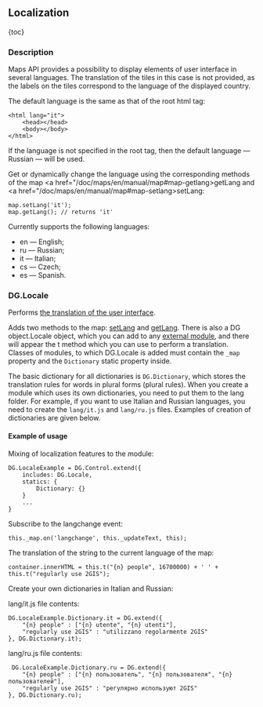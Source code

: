 ## Localization

{toc}

### Description

Maps API provides a possibility to display elements of user interface in several languages. The translation of the
tiles in this case is not provided, as the labels on the tiles correspond to the language of the displayed country.

The default language is the same as that of the root html tag:

    <html lang="it">
        <head></head>
        <body></body>
    </html>

If the language is not specified in the root tag, then the default language — Russian — will be used.

Get or dynamically change the language using the corresponding methods of the map
<a href="/doc/maps/en/manual/map#map-getlang>getLang</a> and <a href="/doc/maps/en/manual/map#map-setlang>setLang</a>:

    map.setLang('it');
    map.getLang(); // returns 'it'

Currently supports the following languages:

* en &mdash; English;
* ru &mdash; Russian;
* it &mdash; Italian;
* cs &mdash; Czech;
* es &mdash; Spanish.

### DG.Locale

Performs <a href="/doc/maps/en/manual/dg-locale">the translation of the user interface</a>.


Adds two methods to the map: <a href="/doc/maps/en/manual/map#map-setlang">setLang</a>
and <a href="/doc/maps/en/manual/map#map-getlang">getLang</a>. There is also a DG object.Locale object,
which you can add to any <a href="/doc/maps/en/manual/dg-external-modules">external module</a>,
and there will appear the t method which you can use to perform a translation.
Classes of modules, to which DG.Locale is added must contain the <code>_map</code> property and the <code>Dictionary</code>
static property inside.

The basic dictionary for all dictionaries is <code>DG.Dictionary</code>, which stores the translation rules
for words in plural forms (plural rules). When you create a module which uses its own dictionaries,
you need to put them to the lang folder. For example, if you want to use Italian and Russian languages,
you need to create the <code>lang/it.js</code> and <code>lang/ru.js</code> files. Examples of creation of dictionaries are given below.

#### Example of usage

Mixing of localization features to the module:

    DG.LocaleExample = DG.Control.extend({
        includes: DG.Locale,
        statics: {
            Dictionary: {}
        }
        ...
    }

Subscribe to the langchange event:

    this._map.on('langchange', this._updateText, this);

The translation of the string to the current language of the map:

    container.innerHTML = this.t("{n} people", 16700000) + ' ' + this.t("regularly use 2GIS");

Create your own dictionaries in Italian and Russian:

lang/it.js file contents:

    DG.LocaleExample.Dictionary.it = DG.extend({
        "{n} people" : ["{n} utente", "{n} utenti"],
        "regularly use 2GIS" : "utilizzano regolarmente 2GIS"
    }, DG.Dictionary.it);

lang/ru.js file contents:

     DG.LocaleExample.Dictionary.ru = DG.extend({
        "{n} people" : ["{n} пользователь", "{n} пользователя", "{n} пользователей"],
        "regularly use 2GIS" : "регулярно используют 2GIS"
    }, DG.Dictionary.ru);
